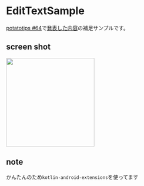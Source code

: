 # EditTextSample

[potatotips #64](https://potatotips.connpass.com/event/139008/)で[発表した内容](https://speakerdeck.com/rmakiyama/tekisutoru-li-zhi-yu-hefalseapuroti-for-android)の補足サンプルです。

## screen shot
<img src="https://user-images.githubusercontent.com/7961496/63756271-08196180-c8f3-11e9-9345-c2bd7056405e.jpg" width="240">

## note

かんたんのため`kotlin-android-extensions`を使ってます
